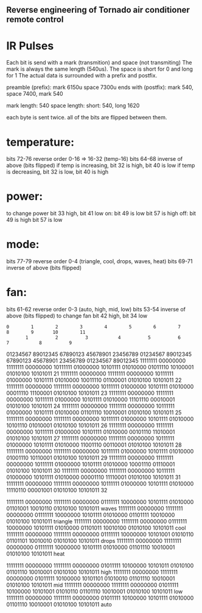 ## Reverse engineering of Tornado air conditioner remote control

# IR Pulses
Each bit is send with a mark (transmition) and space (not transmiting)
The mark is always the same length (540us). The space is short for 0 and long for 1
The actual data is surrounded with a prefix and postfix.

preamble (prefix): mark 6150u space 7300u
ends with (postfix): mark 540, space 7400, mark 540

mark length: 540
space length: short: 540, long 1620

each byte is sent twice. all of the bits are flipped between them.

# temperature:
bits 72-76 reverse order 0-16 => 16-32 (temp-16)
bits 64-68 inverse of above (bits flipped)
if temp is increasing, bit 32 is high, bit 40 is low
if temp is decreasing, bit 32 is low, bit 40 is high

# power:
to change power bit 33 high, bit 41 low
on: bit 49 is low bit 57 is high
off: bit 49 is high bit 57 is low

# mode:
bits 77-79 reverse order 0-4 (triangle, cool, drops, waves, heat)
bits 69-71 inverse of above (bits flipped)

# fan:
bits 61-62 reverse order 0-3 (auto, high, mid, low)
bits 53-54 inverse of above (bits flipped)
to change fan bit 42 high, bit 34 low



    0        1        2        3        4        5        6        7        8        9       10        11
           1          2          3           4          5          6          7           8          9     
01234567 89012345 67890123 45678901 23456789 01234567 89012345 67890123 45678901 23456789 01234567 89012345
11111111 00000000 11111111 00000000 10111111 01000000 10101111 01010000 01011110 10100001 01010100 10101011  21
11111111 00000000 11111111 00000000 10111111 01000000 10101111 01010000 10011110 01100001 01010100 10101011  22
11111111 00000000 11111111 00000000 10111111 01000000 10101111 01010000 00011110 11100001 01010100 10101011  23
11111111 00000000 11111111 00000000 10111111 01000000 10101111 01010000 11101110 00010001 01010100 10101011  24
11111111 00000000 11111111 00000000 10111111 01000000 10101111 01010000 01101110 10010001 01010100 10101011  25
11111111 00000000 11111111 00000000 10111111 01000000 10101111 01010000 10101110 01010001 01010100 10101011  26
11111111 00000000 11111111 00000000 10111111 01000000 10101111 01010000 00101110 11010001 01010100 10101011  27
11111111 00000000 11111111 00000000 10111111 01000000 10101111 01010000 11001110 00110001 01010100 10101011  28
11111111 00000000 11111111 00000000 10111111 01000000 10101111 01010000 01001110 10110001 01010100 10101011  29
11111111 00000000 11111111 00000000 10111111 01000000 10101111 01010000 10001110 01110001 01010100 10101011  30
11111111 00000000 11111111 00000000 10111111 01000000 10101111 01010000 00001110 11110001 01010100 10101011  31 
11111111 00000000 11111111 00000000 10111111 01000000 10101111 01010000 11110110 00001001 01010100 10101011  32 

11111111 00000000 11111111 00000000 01111111 10000000 10101111 01010000 01101001 10010110 01010100 10101011 waves
11111111 00000000 11111111 00000000 01111111 10000000 10101111 01010000 01101111 10010000 01010100 10101011 triangle
11111111 00000000 11111111 00000000 01111111 10000000 10101111 01010000 01101011 10010100 01010100 10101011 cool
11111111 00000000 11111111 00000000 01111111 10000000 10101001 01010110 01101101 10010010 01010100 10101011 drops 
11111111 00000000 11111111 00000000 01111111 10000000 10101111 01010000 01101110 10010001 01010100 10101011 heat

11111111 00000000 11111111 00000000 01011111 10100000 10101011 01010100 01101110 10010001 01010100 10101011 high
11111111 00000000 11111111 00000000 01011111 10100000 10101101 01010010 01101110 10010001 01010100 10101011 mid
11111111 00000000 11111111 00000000 01011111 10100000 10101001 01010110 01101110 10010001 01010100 10101011 low
11111111 00000000 11111111 00000000 01011111 10100000 10101111 01010000 01101110 10010001 01010100 10101011 auto
